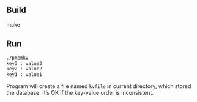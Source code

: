 ## Build

make



## Run

```bash
./pmemkv
key3 : value3
key2 : value2
key1 : value1
```

Program will create a file named `kvfile` in current directory, which stored the database.  It’s OK if the key-value order is inconsistent. 
